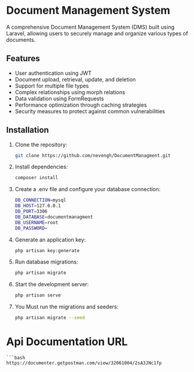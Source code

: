 # Document Management System
A comprehensive Document Management System (DMS) built using Laravel, allowing users to securely manage and organize various types of documents.
## Features

- User authentication using JWT
- Document upload, retrieval, update, and deletion
- Support for multiple file types
- Complex relationships using morph relations
- Data validation using FormRequests
- Performance optimization through caching strategies
- Security measures to protect against common vulnerabilities
## Installation

1. Clone the repository:
   ```bash
   git clone https://github.com/nevengh/DocumentManagment.git
2. Install dependencies:
    ```bash
    composer install
3. Create a .env file and configure your database connection:
    ```bash
    DB_CONNECTION=mysql
    DB_HOST=127.0.0.1
    DB_PORT=3306
    DB_DATABASE=documentmanagment
    DB_USERNAME=root
    DB_PASSWORD=
4.  Generate an application key:
    ```bash
    php artisan key:generate
5. Run database migrations:
    ```bash
    php artisan migrate
6. Start the development server:
    ```bash
    php artisan serve
7. You Must run the migrations and seeders:
    ```bash
    php artisan migrate --seed

# Api Documentation URL
    ```bash
    https://documenter.getpostman.com/view/32061004/2sA3JNc1fp

